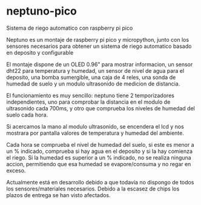 # neptuno-pico
Sistema de riego automatico con raspberry pi pico

Neptuno es un montaje de raspberry pi pico y micropython, junto con los sensores necesarios para obtener
un sistema de riego automatico basado en deposito y configurable

El montaje dispone de un OLED 0.96" para mostrar informacion, un sensor dht22 para temperatura y humedad,
un sensor de nivel de agua para el deposito, una bomba sumergible, una caja de 4 reles, una sonda
de humedad de suelo y un modulo ultrasonido de medicion de distancia.

El funcionamiento es muy sencillo: neptuno tiene 2 temporizadores independientes, uno para comprobar la distancia
en el modulo de ultrasonido cada 700ms, y otro que comprueba los niveles de humedad del suelo cada hora.

Si acercamos la mano al modulo ultrasonido, se encendera el lcd y nos mostrara por pantalla valores de temperatura
y humedad del ambiente.

Cada hora se comprueba el nivel de humedad del suelo, si este es menor a un % indicado, comprueba si hay agua en el 
deposito y si la hay comienza el riego.
Si la humedad es superior a un % indicado, no se realiza ninguna accion, permitiendo que esa humedad se evapore/consuma 
y no regar en exceso.


Actualmente está en desarrollo debido a que todavía no dispongo de todos los sensores/materiales necesarios. Debido a 
la escasez de chips los plazos de entrega se han visto afectados.
